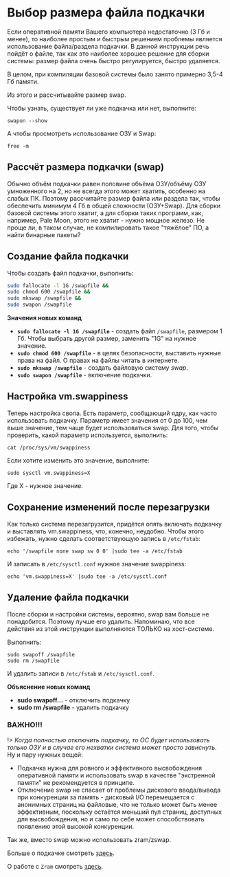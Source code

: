# Выбор размера файла подкачки

Если оперативной памяти Вашего компьютера недостаточно (3 Гб и менее), то наиболее простым и быстрым решением проблемы является использование файла/раздела подкачки. В данной инструкции речь пойдёт о файле, так как это наиболее хорошее решение для сборки системы: размер файла очень быстро регулируется, быстро удаляется.

В целом, при компиляции базовой системы было занято примерно 3,5-4 Гб памяти.

Из этого и рассчитывайте размер swap.

Чтобы узнать, существует ли уже подкачка или нет, выполните:

```
swapon --show
```

А чтобы просмотреть использование ОЗУ и Swap:

```
free -m
```

## Рассчёт размера подкачки (swap)

Обычно объём подкачки равен половине объёма ОЗУ/объёму ОЗУ умноженного на 2, но не всегда этого может хватить, особенно на слабых ПК. Поэтому рассчитайте размер файла или раздела так, чтобы обеспечить минимум 4 Гб в общей сложности (ОЗУ+Swap). Для сборки базовой системы этого хватит, а для сборки таких программ, как, например, Pale Moon, этого не хватит - нужно мощное железо. Не проще ли, в таком случае, не компилировать такое "тяжёлое" ПО, а найти бинарные пакеты?

## Создание файла подкачки

Чтобы создать файл подкачки, выполнить:

```bash
sudo fallocate -l 1G /swapfile &&
sudo chmod 600 /swapfile &&
sudo mkswap /swapfile &&
sudo swapon /swapfile
```

**Значения новых команд**

- **`sudo fallocate -l 1G /swapfile`** - создать файл `/swapfile`, размером 1 Гб. Чтобы выбрать другой размер, заменить "1G" на нужное значение.
- **`sudo chmod 600 /swapfile`** - в целях безопасности, выставить нужные права на файл. О правах на файлы читать в интернете.
- **`sudo mkswap /swapfile`** - создать файловую систему _swap_.
- **`sudo swapon /swapfile`** - включение подкачки.

## Настройка vm.swappiness

Теперь настройка свопа. Есть параметр, сообщающий ядру, как часто использовать подкачку. Параметр имеет значения от 0 до 100, чем выше значение, тем чаще будет использоваться swap.
Для того, чтобы проверить, какой параметр используется, выполнить:

```
cat /proc/sys/vm/swappiness
```

Если хотите изменить это значение, выполните:

```
sudo sysctl vm.swappiness=X
```

Где X - нужное значение.

## Сохранение изменений после перезагрузки

Как только система перезагрузится, придётся опять включать подкачку и выставлять vm.swappiness, что, конечно, неудобно. Чтобы этого избежать, нужно сделать соответствующую запись в `/etc/fstab`:

```
echo '/swapfile none swap sw 0 0' |sudo tee -a /etc/fstab
```

И записать в `/etc/sysctl.conf` нужное значение swappiness:

```
echo 'vm.swappiness=X' |sudo tee -a /etc/sysctl.conf
```

## Удаление файла подкачки

После сборки и настройки системы, вероятно, swap вам больше не понадобится. Поэтому лучше его удалить. Напоминаю, что все действия из этой инструкции выполняются ТОЛЬКО на хост-системе.

Выполнить:

```
sudo swapoff /swapfile
sudo rm /swapfile
```

И удалить записи в `/etc/fstab` и `/etc/sysctl.conf`.

**Объяснение новых команд**

- **sudo swapoff...** - отключить подкачку
- **sudo rm /swapfile** - удалить подкачку

### ВАЖНО!!!

!> _Когда полностью отключить подкачку, то ОС будет использовать только ОЗУ и в случае его нехватки система может просто зависнуть._
Ну и пару нужных вещей:

- Подкачка нужна для ровного и эффективного высвобождения оперативной памяти и использовать swap в качестве "экстренной памяти" не рекомендуется в принципе.
- Отключение swap не спасает от проблемы дискового ввода/вывода при конкуренции за память - дисковый I/O перемещается с анонимных страниц на файловые, что не только может быть менее эффективным, поскольку остаётся меньший пул страниц, доступных для высвобождения, но и само по себе может способствовать появлению этой высокой конкуренции.

Так же, вместо swap можно использовать zram/zswap.

Больше о подкачке смотреть [здесь](https://habr.com/ru/company/flant/blog/348324/).

О работе с `Zram` смотреть [здесь](additional/zram.md).
